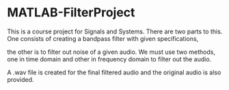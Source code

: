 # MATLAB-FilterProject

This is a course project for Signals and Systems. There are two parts to this. One consists of creating a bandpass filter with given specifications,

the other is to filter out noise of a given audio. We must use two methods, one in time domain and other in frequency domain to filter out the audio. 

A .wav file is created for the final filtered audio and the original audio is also provided.


